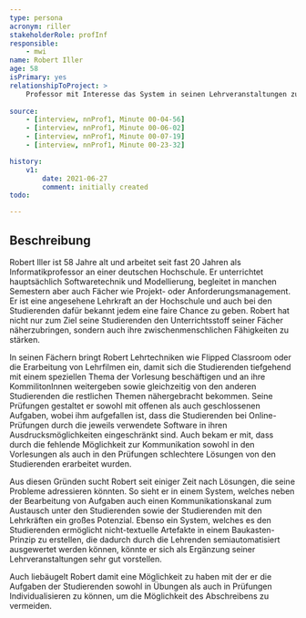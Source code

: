 ```yaml
---
type: persona
acronym: riller
stakeholderRole: profInf
responsible:
    - mwi
name: Robert Iller
age: 58
isPrimary: yes
relationshipToProject: >
    Professor mit Interesse das System in seinen Lehrveranstaltungen zu verwenden. Interessiert an erweiterten Kontaktmöglichkeiten zwischen Studierenden sowie Studierenden/Lehrenden und einer Möglichkeit nicht-textuelle Aufgabentypen (z.B. UML-/Sequenzdiagramme) stellen zu können. 
    
source:
    - [interview, nnProf1, Minute 00-04-56]
    - [interview, nnProf1, Minute 00-06-02]
    - [interview, nnProf1, Minute 00-07-19]
    - [interview, nnProf1, Minute 00-23-32]

history:
    v1:
        date: 2021-06-27
        comment: initially created
todo:

---
```


## Beschreibung
Robert Iller ist 58 Jahre alt und arbeitet seit fast 20 Jahren als Informatikprofessor an einer deutschen Hochschule. Er unterrichtet hauptsächlich Softwaretechnik und Modellierung, begleitet in manchen Semestern aber auch Fächer wie Projekt- oder Anforderungsmanagement. Er ist eine angesehene Lehrkraft an der Hochschule und auch bei den Studierenden dafür bekannt jedem eine faire Chance zu geben. Robert hat nicht nur zum Ziel seine Studierenden den Unterrichtsstoff seiner Fächer näherzubringen, sondern auch ihre zwischenmenschlichen Fähigkeiten zu stärken.

In seinen Fächern bringt Robert Lehrtechniken wie Flipped Classroom oder die Erarbeitung von Lehrfilmen ein, damit sich die Studierenden tiefgehend mit einem speziellen Thema der Vorlesung beschäftigen und an ihre KommilitonInnen weitergeben sowie gleichzeitig von den anderen Studierenden die restlichen Themen nähergebracht bekommen. Seine Prüfungen gestaltet er sowohl mit offenen als auch geschlossenen Aufgaben, wobei ihm aufgefallen ist, dass die Studierenden bei Online-Prüfungen durch die jeweils verwendete Software in ihren Ausdrucksmöglichkeiten eingeschränkt sind. Auch bekam er mit, dass durch die fehlende Möglichkeit zur Kommunikation sowohl in den Vorlesungen als auch in den Prüfungen schlechtere Lösungen von den Studierenden erarbeitet wurden.

Aus diesen Gründen sucht Robert seit einiger Zeit nach Lösungen, die seine Probleme adressieren könnten. So sieht er in einem System, welches neben der Bearbeitung von Aufgaben auch einen Kommunikationskanal zum Austausch unter den Studierenden sowie der Studierenden mit den Lehrkräften ein großes Potenzial. Ebenso ein System, welches es den Studierenden ermöglicht nicht-textuelle Artefakte in einem Baukasten-Prinzip zu erstellen, die dadurch durch die Lehrenden semiautomatisiert ausgewertet werden können, könnte er sich als Ergänzung seiner Lehrveranstaltungen sehr gut vorstellen.

Auch liebäugelt Robert damit eine Möglichkeit zu haben mit der er die Aufgaben der Studierenden sowohl in Übungen als auch in Prüfungen Individualisieren zu können, um die Möglichkeit des Abschreibens zu vermeiden.
